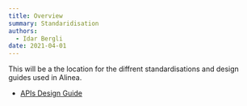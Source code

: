 ```yaml
---
title: Overview
summary: Standaridisation
authors:
  - Idar Bergli
date: 2021-04-01
---
```


This will be a the location for the  diffrent standardisations and design guides used in Alinea.

- [APIs Design Guide](apis/introduction.md)
